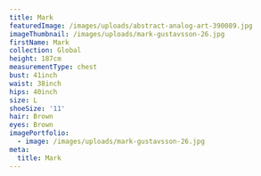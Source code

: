 ```yaml
---
title: Mark
featuredImage: /images/uploads/abstract-analog-art-390089.jpg
imageThumbnail: /images/uploads/mark-gustavsson-26.jpg
firstName: Mark
collection: Global
height: 187cm
measurementType: chest
bust: 41inch
waist: 38inch
hips: 40inch
size: L
shoeSize: '11'
hair: Brown
eyes: Brown
imagePortfolio:
  - image: /images/uploads/mark-gustavsson-26.jpg
meta:
  title: Mark
---
```



